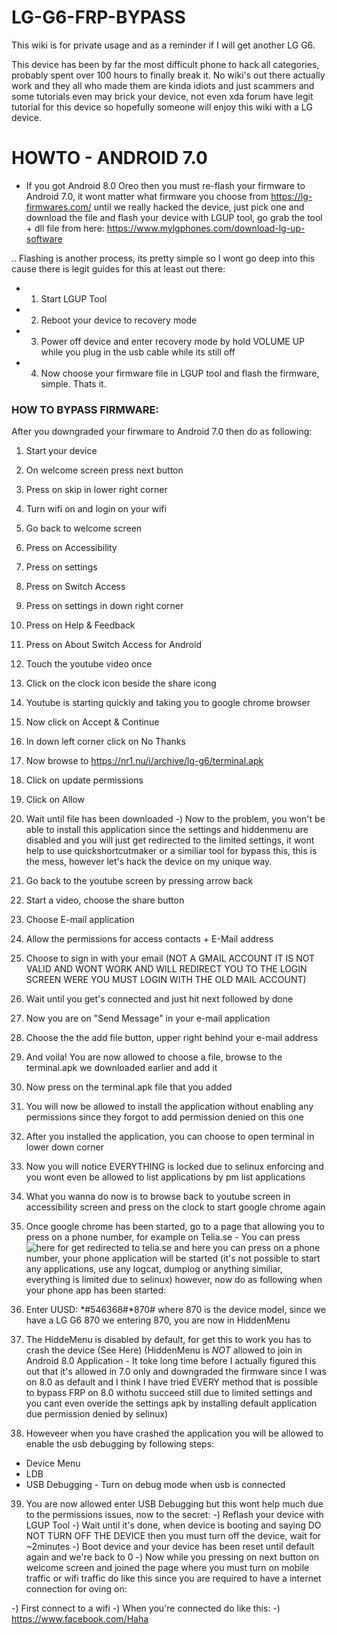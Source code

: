 
# LG-G6-FRP-BYPASS

This wiki is for private usage and as a reminder if I will get another LG G6.

This device has been by far the most difficult phone to hack all categories, probably spent over 100 hours to finally break it.
No wiki's out there actually work and they all who made them are kinda idiots and just scammers and some tutorials even may brick your device, not even xda forum have legit tutorial for this device so hopefully someone will enjoy this wiki with a LG device.

# HOWTO - ANDROID 7.0 

* If you got Android 8.0 Oreo then you must re-flash your firmware to Android 7.0, it wont  matter what firmware you choose from https://lg-firmwares.com/ until we really hacked the device, just pick one and download the file and flash your device with LGUP tool, go grab the tool + dll file from here: https://www.mylgphones.com/download-lg-up-software 

.. Flashing is another process, its pretty simple so I wont go deep into this cause there is legit guides for this at least out there: 
 - 1) Start LGUP Tool
 - 2) Reboot your device to recovery mode
 - 3) Power off device and enter recovery mode by hold VOLUME UP while you plug in the usb cable while its still off
 - 4) Now choose your firmware file in LGUP tool and flash the firmware, simple. Thats it.

### HOW TO BYPASS FIRMWARE: 

After you downgraded your firwmare to Android 7.0 then do as following: 

1) Start your device

2) On welcome screen press next button

3) Press on skip in lower right corner

4) Turn wifi on and login on your wifi

5) Go back to welcome screen

6) Press on Accessibility

7) Press on settings

8) Press on Switch Access

9) Press on settings in down right corner

10) Press on Help & Feedback

11) Press on About Switch Access for Android

12) Touch the youtube video once

13) Click on the clock icon beside the share icong

14) Youtube is starting quickly and taking you to google chrome browser

15) Now click on Accept & Continue

16) In down left corner click on No Thanks

17) Now browse to https://nr1.nu/i/archive/lg-g6/terminal.apk

18) Click on update permissions

19) Click on Allow

20) Wait until file has been downloaded
-)  Now to the problem, you won't be able to install this application
    since the settings and hiddenmenu are disabled and you will just
    get redirected to the limited settings, it wont help to use
    quickshortcutmaker or a similiar tool for bypass this, this is the mess, however
    let's hack the device on my unique way.

21) Go back to the youtube screen by pressing arrow back

22) Start a video, choose the share button

23) Choose E-mail application

24) Allow the permissions for access contacts + E-Mail address

25) Choose to sign in with your email (NOT A GMAIL ACCOUNT IT IS NOT VALID AND WONT WORK AND WILL REDIRECT YOU TO THE LOGIN SCREEN WERE YOU MUST LOGIN WITH THE OLD MAIL ACCOUNT)

26) Wait until you get's connected and just hit next followed by done

27) Now you are on "Send Message" in your e-mail application

28) Choose the the add file button, upper right behind your e-mail address

29) And voila! You are now allowed to choose a file, browse to the terminal.apk we downloaded earlier and add it

30) Now press on the terminal.apk file that you added

31) You will now be allowed to install the application without enabling any permissions since they forgot to add permission denied on this one

32) After you installed the application, you can choose to open terminal in lower down corner

33) Now you will notice EVERYTHING is locked due to selinux enforcing and you wont even be allowed to list applications by pm list applications

34) What you wanna do now is to browse back to youtube screen in accessibility screen and press on the clock to start google chrome again

35) Once google chrome has been started, go to a page that allowing you to press on a phone number, for example on Telia.se - You can press ![here](https://www.telia.se/privat/kontakt/butikerochaterforsaljare/borlange) for get redirected to telia.se and here you can press on a phone number, your phone application will be started (it's not possible to start any applications, use any logcat, dumplog or anything similiar, everything is limited due to selinux) however, now do as following when your phone app has been started:

36) Enter UUSD: *#546368#*870# where 870 is the device model, since we have a LG G6 870 we entering 870, you are now in HiddenMenu

37) The HiddeMenu is disabled by default, for get this to work you has to crash the device (See Here) (HiddenMenu is _NOT_ allowed to join in Android 8.0 Application - It toke long time before I actually figured this out that it's allowed in 7.0 only and downgraded the firmware since I was on 8.0 as default and I think I have tried EVERY method that is possible to bypass FRP on 8.0 withotu succeed still due to limited settings and you cant even overide the settings apk by installing default application due permission denied by selinux)

38) Howeveer when you have crashed the application you will be allowed to enable the usb debugging by following steps:
- Device Menu 
- LDB
- USB Debugging - Turn on debug mode when usb is connected


39) You are now allowed enter USB Debugging but this wont help much due to the permissions issues, now to the secret: 
-) Reflash your device with LGUP Tool
-) Wait until it's done, when device is booting and saying DO NOT TURN OFF THE DEVICE then you must turn off the device, wait for ~2minutes
-) Boot device and your device has been reset until default again and we're back to 0
-) Now while you pressing on next button on welcome screen and joined the page where you must turn on mobile traffic or wifi traffic do like this since you are required to have a internet connection for oving on:


-) First connect to a wifi
-) When you're connected do like this: 
-) https://www.facebook.com/Haha 

